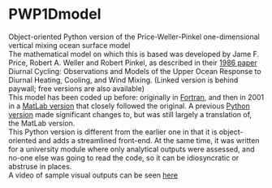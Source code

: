 # PWP1Dmodel
Object-oriented Python version of the Price-Weller-Pinkel one-dimensional vertical mixing ocean surface model  
The mathematical model on which this is based was developed by Jame F. Price, Robert A. Weller and Robert Pinkel, as described in their [1986 paper](https://agupubs.onlinelibrary.wiley.com/doi/abs/10.1029/JC091iC07p08411) Diurnal Cycling: Observations and Models of the Upper Ocean Response to Diurnal Heating, Cooling, and Wind Mixing. (Linked version is behind paywall; free versions are also available)  
This model has been coded up before: originally in [Fortran](https://www.whoi.edu/science/PO/people/jprice/website/projects_upperocean.html), and then in 2001 in a [MatLab version](http://www.po.gso.uri.edu/rafos/research/pwp/) that closely followed the original. A previous [Python version](https://github.com/earlew/pwp_python_00) made significant changes to, but was still largely a translation of, the MatLab version.  
This Python version is different from the earlier one in that it is object-oriented and adds a streamlined front-end. At the same time, it was written for a university module where only analytical outputs were assessed, and no-one else was going to read the code, so it can be idiosyncratic or abstruse in places.  
A video of sample visual outputs can be seen [here](https://youtu.be/iMUUoUqZFhw)
